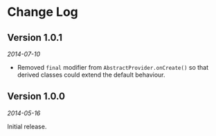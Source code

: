 Change Log
==========

## Version 1.0.1

_2014-07-10_

 * Removed `final` modifier from `AbstractProvider.onCreate()` so that derived classes could extend the default behaviour.


## Version 1.0.0

_2014-05-16_

Initial release.
